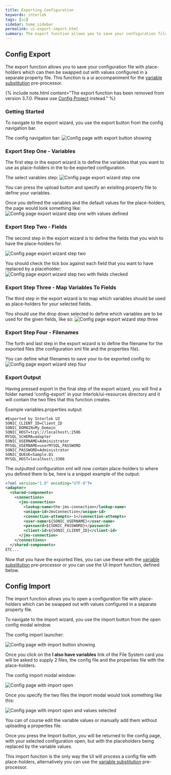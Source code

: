 ```yaml
---
title: Exporting Configuration
keywords: interlok
tags: [ui]
sidebar: home_sidebar
permalink: ui-export-import.html
summary: The export function allows you to save your configuration file with place-holders which can then be swapped out with values configured in a separate property file
---
```


## Config Export ##

The export function allows you to save your configuration file with place-holders which can then be swapped out with values configured in a separate property file. This function is a ui accompaniment for the [variable substitution](/pages/advanced/advanced-configuration-pre-processors#variable-substitution) pre-processor.

{% include note.html content="The export function has been removed from version 3.7.0. Please use [Config Project](/pages/ui/ui-config-project) instead." %}

### Getting Started ###

To navigate to the export wizard, you use the export button from the config navigation bar.

The config navigation bar:
![Config page with export button showing](./images/ui-user-guide/config-export-button.png)


### Export Step One - Variables ###

The first step in the export wizard is to define the variables that you want to use as place-holders in the to-be exported configuration.

The select varables step:
![Config page export wizard step one](./images/ui-user-guide/config-export-step-one.png)

You can press the upload button and specify an exisiting property file to define your variables.

Once you defined the variables and the default values for the place-holders, the page would look something like:
![Config page export wizard step one with values defined](./images/ui-user-guide/config-export-step-one-with-values.png)

### Export Step Two - Fields ###

The second step in the export wizard is to define the fields that you wish to have the place-holders for.

![Config page export wizard step two](./images/ui-user-guide/config-export-step-two.png)

You should check the tick box against each field that you want to have replaced by a placeholder:
![Config page export wizard step two with fields checked](./images/ui-user-guide/config-export-step-two-checked.png)

### Export Step Three - Map Variables To Fields ###

The third step in the export wizard is to map which variables should be used as place-holders for your selected fields.

You should use the drop down selected to define which variables are to be used for the given fields, like so:
![Config page export wizard step three](./images/ui-user-guide/config-export-three.png)

### Export Step Four - Filenames ###

The forth and last step in the export wizard is to define the filename for the exported files (the configuration xml file and the properties file).

You can define what filenames to save your to-be exported config to:
![Config page export wizard step four](./images/ui-user-guide/config-export-step-four.png)

### Export Output ###

Having pressed export in the final step of the export wizard, you will find a folder named 'config-export' in your Interlok/ui-resources directory and it will contain the two files that this function creates.

Example variables.properties output:

```
#Exported by Interlok UI
SONIC_CLIENT_ID=Client_ID
SONIC_DOMAIN=My_Domain
SONIC_HOST=tcp\://localhost\:2506
MYSQL_SCHEMA=adapter
SONIC_USERNAME=Administrator
MYSQL_USERNAME=userMYSQL_PASSWORD
SONIC_PASSWORD=Administrator
SONIC_QUEUE=Sample.Q1
MYSQL_HOST=localhost\:3306
```

The outputted configuration xml will now contain place-holders to where you defined them to be, here is a snippet example of the output:

```xml
<?xml version="1.0" encoding="UTF-8"?>
<adapter>
  <shared-components>
    <connections>
      <jms-connection>
        <lookup-name>the-jms-connection</lookup-name>
        <unique-id>JmsConnection</unique-id>
        <connection-attempts>-1</connection-attempts>
        <user-name>${SONIC_USERNAME}</user-name>
        <password>${SONIC_PASSWORD}</password>
        <client-id>${SONIC_CLIENT_ID}</client-id>
      </jms-connection>
    </connections>
  </shared-components>
ETC...
```

Now that you have the exported files, you can use these with the  [variable substitution](/pages/advanced/advanced-configuration-pre-processors#variable-substitution) pre-processor or you can use the UI Import function, defined below.

## Config Import ##

The import function allows you to open a configuration file with place-holders which can be swapped out with values configured in a separate property file.

To navigate to the import wizard, you use the import button from the open config modal window.

The config import launcher:

![Config page with import button showing](./images/ui-user-guide/config-import-open.png)

Once you click on the **I also have variables** link of the File System card you will be asked to supply 2 files, the config file and the properties file with the place-holders.

The config import modal window:

![Config page with import open](./images/ui-user-guide/config-import.png)

Once you specify the two files the import modal would look something like this:

![Config page with import open and values selected](./images/ui-user-guide/config-import-selected.png)

You can of course edit the variable values or manually add them without uploading a properties file.

Once you press the Import button, you will be returned to the config page, with your selected configuration open, but with the placeholders being replaced by the variable values.

This import function is the only way the UI will process a config file with place-holders, alternatively you can use the  [variable substitution](/pages/advanced/advanced-configuration-pre-processors#variable-substitution) pre-processor.

